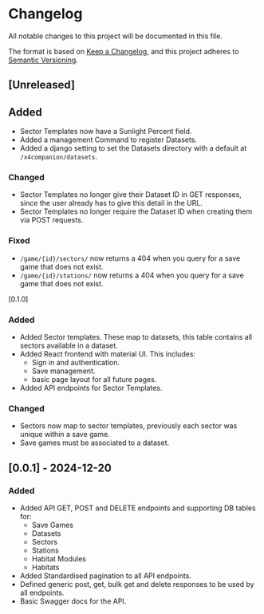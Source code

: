 # Changelog

All notable changes to this project will be documented in this file.

The format is based on [Keep a Changelog](https://keepachangelog.com/en/1.1.0/),
and this project adheres to [Semantic Versioning](https://semver.org/spec/v2.0.0.html).

## [Unreleased]
## Added
- Sector Templates now have a Sunlight Percent field.
- Added a management Command to register Datasets.
- Added a django setting to set the Datasets directory with a default at `/x4companion/datasets`.

### Changed
- Sector Templates no longer give their Dataset ID in GET responses, since the user already has
to give this detail in the URL.
- Sector Templates no longer require the Dataset ID when creating them via POST requests.

### Fixed
- `/game/{id}/sectors/` now returns a 404 when you query for a save game that does not exist.
- `/game/{id}/stations/` now returns a 404 when you query for a save game that does not exist.


[0.1.0]
### Added
- Added Sector templates. These map to datasets, this table contains all sectors available in a dataset.
- Added React frontend with material UI. This includes:
  - Sign in and authentication.
  - Save management.
  - basic page layout for all future pages.
- Added API endpoints for Sector Templates.

### Changed
- Sectors now map to sector templates, previously each sector was unique within a save game.
- Save games must be associated to a dataset.

## [0.0.1] - 2024-12-20

### Added
- Added API GET, POST and DELETE endpoints and supporting DB tables for:
  - Save Games
  - Datasets
  - Sectors
  - Stations
  - Habitat Modules
  - Habitats
- Added Standardised pagination to all API endpoints.
- Defined generic post, get, bulk get and delete responses to be used by all endpoints.
- Basic Swagger docs for the API.